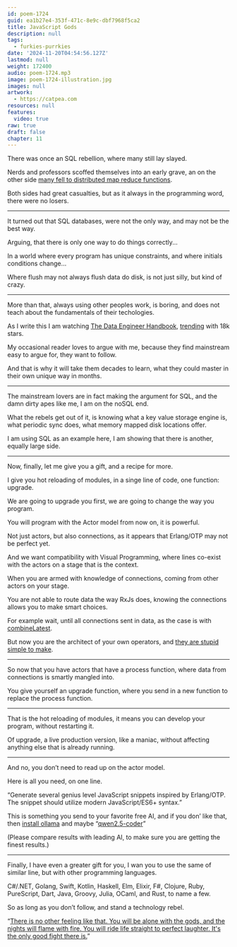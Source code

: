```yaml
---
id: poem-1724
guid: ea1b27e4-353f-471c-8e9c-dbf7968f5ca2
title: JavaScript Gods
description: null
tags:
  - furkies-purrkies
date: '2024-11-20T04:54:56.127Z'
lastmod: null
weight: 172400
audio: poem-1724.mp3
image: poem-1724-illustration.jpg
images: null
artwork:
  - https://catpea.com
resources: null
features:
  video: true
raw: true
draft: false
chapter: 11
---
```


There was once an SQL rebellion,
where many still lay slayed.

Nerds and professors scoffed themselves into an early grave,
an on the other side [many fell to distributed map reduce functions][1].

Both sides had great casualties,
but as it always in the programming word, there were no losers.

---

It turned out that SQL databases,
were not the only way, and may not be the best way.

Arguing,
that there is only one way to do things correctly...

In a world where every program has unique constraints,
and where initials conditions change…

Where flush may not always flush data do disk,
is not just silly, but kind of crazy.

---

More than that, always using other peoples work,
is boring, and does not teach about the fundamentals of their techologies.

As I write this I am watching [The Data Engineer Handbook][3],
[trending][2] with 18k stars.

My occasional reader loves to argue with me,
because they find mainstream easy to argue for, they want to follow.

And that is why it will take them decades to learn,
what they could master in their own unique way in months.

---

The mainstream lovers are in fact making the argument for SQL,
and the damn dirty apes like me, I am on the noSQL end.

What the rebels get out of it, is knowing what a key value storage engine is,
what periodic sync does, what memory mapped disk locations offer.

I am using SQL as an example here,
I am showing that there is another, equally large side.

---

Now, finally, let me give you a gift,
and a recipe for more.

I give you hot reloading of modules,
in a singe line of code, one function: upgrade.

We are going to upgrade you first,
we are going to change the way you program.

You will program with the Actor model from now on,
it is powerful.

Not just actors, but also connections,
as it appears that Erlang/OTP may not be perfect yet.

And we want compatibility with Visual Programming,
where lines co-exist with the actors on a stage that is the context.

When you are armed with knowledge of connections,
coming from other actors on your stage.

You are not able to route data the way RxJs does,
knowing the connections allows you to make smart choices.

For example wait, until all connections sent in data,
as the case is with [combineLatest][4].

But now you are the architect of your own operators,
and [they are stupid simple to make][5].

---

So now that you have actors that have a process function,
where data from connections is smartly mangled into.

You give yourself an upgrade function,
where you send in a new function to replace the process function.

---

That is the hot reloading of modules,
it means you can develop your program, without restarting it.

Of upgrade, a live production version, like a maniac,
without affecting anything else that is already running.

---

And no,
you don’t need to read up on the actor model.

Here is all you need,
on one line.

“Generate several genius level JavaScript snippets inspired by Erlang/OTP. The snippet should utilize modern JavaScript/ES6+ syntax.”

This is something you send to your favorite free AI,
and if you don’ like that, then [install ollama][6] and maybe “[qwen2.5-coder][7]”

(Please compare results with leading AI,
to make sure you are getting the finest results.)

---

Finally, I have even a greater gift for you,
I wan you to use the same of similar line, but with other programming languages.

C#/.NET, Golang, Swift, Kotlin, Haskell, Elm, Elixir, F#, Clojure, Ruby,
PureScript, Dart, Java, Groovy, Julia, OCaml, and Rust, to name a few.

So as long as you don’t follow,
and stand a technology rebel.

“[There is no other feeling like that. You will be alone with the gods, and the nights will flame with fire.
You will ride life straight to perfect laughter. It's the only good fight there is.][6]”

[1]: https://howfuckedismydatabase.com/nosql/
[2]: https://github.com/trending
[3]: https://github.com/DataExpert-io/data-engineer-handbook
[4]: https://rxjs.dev/api/index/function/combineLatest
[5]: https://github.com/catpea/sweetpea/blob/5deadfa7aa230ed5a1d8084c0f76bbb065a2dd4f/src/flow/queue-and-buffer/combine-latest/index.js#L31-L36
[6]: https://ollama.com/search
[7]: https://ollama.com/library/qwen2.5-coder
[8]: https://www.youtube.com/watch?v=k6_QUhUPrF4
